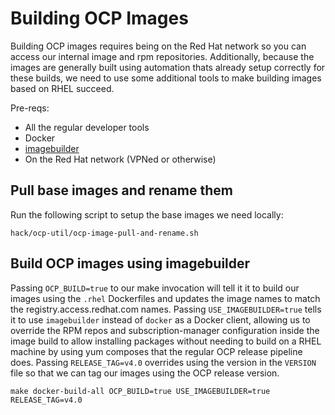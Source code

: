 # Building OCP Images

Building OCP images requires being on the Red Hat network so you can access our internal image and rpm repositories.
Additionally, because the images are generally built using automation thats already setup correctly for these builds, we need to use some additional tools to make building images based on RHEL succeed.

Pre-reqs:
- All the regular developer tools
- Docker
- [imagebuilder](https://github.com/openshift/imagebuilder)
- On the Red Hat network (VPNed or otherwise)

## Pull base images and rename them

Run the following script to setup the base images we need locally:

```
hack/ocp-util/ocp-image-pull-and-rename.sh
```

## Build OCP images using imagebuilder

Passing `OCP_BUILD=true` to our make invocation will tell it it to build our images using the `.rhel` Dockerfiles and updates the image names to match the registry.access.redhat.com names.
Passing `USE_IMAGEBUILDER=true` tells it to use `imagebuilder` instead of `docker` as a Docker client, allowing us to override the RPM repos and subscription-manager configuration inside the image build to allow installing packages without needing to build on a RHEL machine by using yum composes that the regular OCP release pipeline does.
Passing `RELEASE_TAG=v4.0` overrides using the version in the `VERSION` file so that we can tag our images using the OCP release version.

```
make docker-build-all OCP_BUILD=true USE_IMAGEBUILDER=true RELEASE_TAG=v4.0
```

